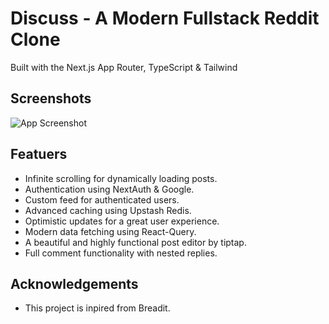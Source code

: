 # Discuss - A Modern Fullstack Reddit Clone

Built with the Next.js App Router, TypeScript & Tailwind

## Screenshots

![App Screenshot](https://premkumar.vercel.app/_next/image?url=%2Fscreenshots%2Fdiscuss.webp&w=1080&q=75)

## Featuers

- Infinite scrolling for dynamically loading posts.
- Authentication using NextAuth & Google.
- Custom feed for authenticated users.
- Advanced caching using Upstash Redis.
- Optimistic updates for a great user experience.
- Modern data fetching using React-Query.
- A beautiful and highly functional post editor by tiptap.
- Full comment functionality with nested replies.

## Acknowledgements

- This project is inpired from Breadit.

